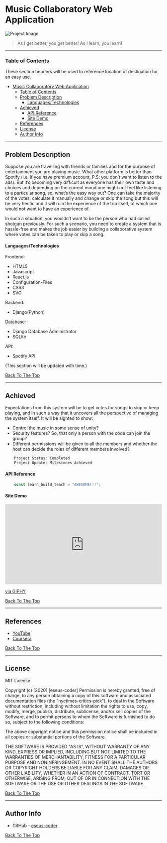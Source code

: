 # Music Collaboratory Web Application

  ![Project Image](https://hiphopmakers.com/wp-content/uploads/2020/01/How-to-Collaborate-with-Producers-Music-Artists-min.jpg?ezimgfmt=ng%3Awebp%2Fngcb41%2Frs%3Adevice%2Frscb41-1)

> As I get better, you get better! As I learn, you learn!

---

### Table of Contents
These section headers will be used to reference location of destination for an easy use.

- [Music Collaboratory Web Application](#music-collaboratory-web-application)
    - [Table of Contents](#table-of-contents)
  - [Problem Description](#problem-description)
      - [Languages/Technologies](#languagestechnologies)
  - [Achieved](#achieved)
      - [API Reference](#api-reference)
      - [Site Demo](#site-demo)
  - [References](#references)
  - [License](#license)
  - [Author Info](#author-info)

---

## Problem Description

Suppose you are travelling with friends or families and for the purpose of entertainment you are playing music. What other platform is better than Spotify (i.e. if you have premium account, P.S: you don’t want to listen to the ads). But it’s becoming very difficult as everyone has their own taste and  choices and depending on the current mood one might not feel like listening to a particular song, so, what’s the easy way out? One can take the majority of the votes, calculate it manually and change or skip the song but this will be very hectic and it will ruin the experience of the trip itself, of which one would not want to have an experience of. 

In such a situation, you wouldn’t want to be the person who had called shotgun previously. For such a scenario, you need to create a system that is hassle-free and makes the job easier by building a 
collaborative system where votes can be taken to play or skip a song. 


#### Languages/Technologies

Frontend:
- HTML5
- Javascript
- React.js
- Configuration-Files
- CSS3
- SVG

Backend:
- Django(Python)

Database:
- Django Database Administrator
- SQLite

API:
- Spotify API


(This section will be updated with time.)

[Back To The Top](#NYC-Times-Critics-Pick)

---

## Achieved


Expectations from this system will be to get votes for songs to skip or keep playing, and in such a way that it uncovers all the perspective of managing the system itself. It will be sighted to show: 
- Control the music in some sense of unity?
- Security features? So, that only a person with the code can join the 
group?
- Different permissions will be given to all the members and whether the 
host can decide the roles of different members involved?

```javascript
    Project Status: Completed
    Project Update: Milestones Achieved
```

#### API Reference

```javascript
    const learn_build_teach = "AWESOME!!!";
```
#### Site Demo

  <div style="width:100%;height:0;padding-bottom:51%;position:relative;"><iframe src="https://giphy.com/embed/jjOx8gqBV5PzzRWOyl" width="100%" height="100%" style="position:absolute" frameBorder="0" class="giphy-embed" allowFullScreen></iframe></div><p><a href="https://giphy.com/gifs/web-jjOx8gqBV5PzzRWOyl">via GIPHY</a></p>


[Back To The Top](#music-collaboratory-web-application)

---

## References


- [YouTube](https://youtube.com)
- [Coursera](https://coursera.org)


[Back To The Top](#music-collaboratory-web-application)

---

## License

MIT License

Copyright (c) [2020] [eseus-coder]
Permission is hereby granted, free of charge, to any person obtaining a copy
of this software and associated documentation files (the "nyctimes-critics-pick"), to deal
in the Software without restriction, including without limitation the rights
to use, copy, modify, merge, publish, distribute, sublicense, and/or sell
copies of the Software, and to permit persons to whom the Software is
furnished to do so, subject to the following conditions:

The above copyright notice and this permission notice shall be included in all
copies or substantial portions of the Software.

THE SOFTWARE IS PROVIDED "AS IS", WITHOUT WARRANTY OF ANY KIND, EXPRESS OR
IMPLIED, INCLUDING BUT NOT LIMITED TO THE WARRANTIES OF MERCHANTABILITY,
FITNESS FOR A PARTICULAR PURPOSE AND NONINFRINGEMENT. IN NO EVENT SHALL THE
AUTHORS OR COPYRIGHT HOLDERS BE LIABLE FOR ANY CLAIM, DAMAGES OR OTHER
LIABILITY, WHETHER IN AN ACTION OF CONTRACT, TORT OR OTHERWISE, ARISING FROM,
OUT OF OR IN CONNECTION WITH THE SOFTWARE OR THE USE OR OTHER DEALINGS IN THE
SOFTWARE.


[Back To The Top](#music-collaboratory-web-application)

---

## Author Info

- GitHub - [eseus-coder](https://github.com/eseus-coder)


[Back To The Top](#music-collaboratory-web-application)